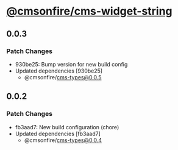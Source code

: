 # [@cmsonfire/cms-widget-string](https://www.npmjs.com/package/@cmsonfire/cms-widget-string?activeTab=versions)

## 0.0.3

### Patch Changes

- 930be25: Bump version for new build config
- Updated dependencies [930be25]
  - @cmsonfire/cms-types@0.0.5

## 0.0.2

### Patch Changes

- fb3aad7: New build configuration (chore)
- Updated dependencies [fb3aad7]
  - @cmsonfire/cms-types@0.0.4
